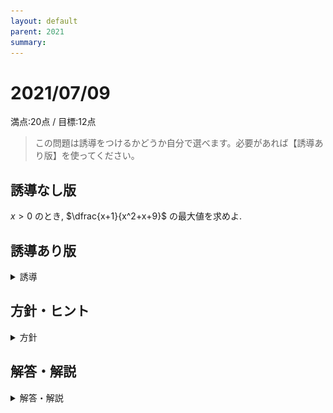 ```yaml
---
layout: default
parent: 2021
summary: 
---
```


# 2021/07/09

満点:20点 / 目標:12点

> この問題は誘導をつけるかどうか自分で選べます。必要があれば【誘導あり版】を使ってください。

## 誘導なし版

$x>0$ のとき, $\dfrac{x+1}{x^2+x+9}$ の最大値を求めよ.

<div style="page-break-before:always"></div>

## 誘導あり版

<details markdown="1">
<summary>誘導</summary>

(1) $x>0$ のとき, $x+\dfrac{9}{x+1} \geqq 5$ が成り立つことを示せ.

(2) $x>0$ のとき, $\dfrac{x+1}{x^2+x+9}$ の最大値と, そのときの $x$ の値を求めよ.

</details>

## 方針・ヒント

<details markdown="1">
<summary>方針</summary>

- $\dfrac{a}{b} + \dfrac{b}{a}$ の形を見つけたら, **相加相乗平均**の活用を考える.
    - 相加相乗を使うときは, 必ず各項の符号が正であることを確認する.
    - 黄チャートIIB 例題30, 31

</details>

<div style="page-break-before:always"></div>

## 解答・解説

<details markdown="1">
<summary>解答・解説</summary>

毎度おなじみ, 分数関数の値域を求める問題です.

### 誘導がない場合

よくある解法は,

> $=k$ とおいて方程式を整理し, $D \geqq 0$ になるような $k$ の範囲を求める

というものです. 過去にも出題されているので, [2021/03/19](https://kampachi.tech/mathterro/20210319_eq) を確認してください.

今回の問題を逆像法で解く場合, $-\dfrac{1}{7} \leqq k \leqq \dfrac{1}{5}$ を得たあと, $k=\dfrac{1}{5}$ となるような $x$ が本当に $x>0$ の範囲に存在するかどうか確かめる必要があります.

### 今回の問題の場合

作為的に設定されているので, **相加相乗平均**を活用して考えると楽に解けます.

### 等号成立の確認について

「相加相乗平均を使ったら, 必ず等号成立条件を確認しろ」と指導されている人も多いかと思います. 一方で, 問題集の解答には等号成立条件の確認を省略しているものもあります. なぜでしょうか.

現実に即した, 簡単な例を見てみましょう.

$$( 高校生の身長 ) \geqq 2\ \mathrm{cm}$$

地球の常識で考えれば, この不等式は成り立つといっていいでしょう. しかし, 等号が成立することを示すためには, 実際に身長が $2\ \mathrm{cm}$ の高校生を連れてくる必要があります.

ということで,

- 相加相乗平均を使うだけなら, 等号成立条件の確認は必要ない
- 最大値や最小値が存在することを示すためには, 等号成立条件の確認が必要

です. 問題に戻って, (1) では不等式を示すだけだったので, 等号成立条件の確認は必要ありません. しかし, (2) では, 実際に最大値 $\dfrac{1}{5}$ をとるのか確かめるために, 等号成立条件の確認が必要になります.

<div style="page-break-before:always"></div>

![](img/mathterro_20210709.jpg)

</details>